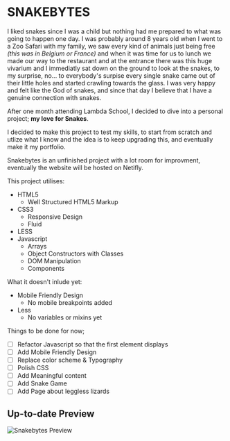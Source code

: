 # SNAKEBYTES
I liked snakes since I was a child but nothing had me prepared to what was going to happen one day. I was probably around 8 years old when I went to a Zoo Safari with my family, we saw every kind of animals just being free *(this was in Belgium or France)* and when it was time for us to lunch we made our way to the restaurant and at the entrance there was this huge vivarium and I immediatly sat down on the ground to look at the snakes, to my surprise, no... to everybody's surpise every single snake came out of their little holes and started crawling towards the glass. I was very happy and felt like the God of snakes, and since that day I believe that I have a genuine connection with snakes.

After one month attending Lambda School, I decided to dive into a personal project; **my love for Snakes**.

I decided to make this project to test my skills, to start from scratch and utlize what I know and the idea is to keep upgrading this, and eventually make it my portfolio. 

Snakebytes is an unfinished project with a lot room for improvment, eventually the website will be hosted on Netifly.

This project utilises:

* HTML5
    * Well Structured HTML5 Markup
* CSS3
    * Responsive Design
    * Fluid
* LESS
* Javascript
    * Arrays
    * Object Constructors with Classes
    * DOM Manipulation
    * Components

What it doesn't inlude yet:
* Mobile Friendly Design
    * No mobile breakpoints added
* Less
    * No variables or mixins yet

Things to be done for now;

 - [ ] Refactor Javascript so that the first element displays
 - [ ] Add Mobile Friendly Design
 - [ ] Replace color scheme & Typography
 - [ ] Polish CSS
 - [ ] Add Meaningful content
 - [ ] Add Snake Game
 - [ ] Add Page about leggless lizards

## Up-to-date Preview

![Snakebytes Preview]("./assets/images/snakebytes.png)